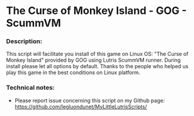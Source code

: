 # The Curse of Monkey Island - GOG - ScummVM

### Description:
This script will facilitate you install of this game on Linux OS:
"The Curse of Monkey Island" provided by GOG using Lutris ScummVM runner. 
During install please let all options by default.
Thanks to the people who helped us play this game in the best conditions on Linux platform.

### Technical notes:
- Please report issue concerning this script on my Github page:
https://github.com/legluondunet/MyLittleLutrisScripts/
